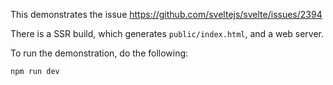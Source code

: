 This demonstrates the issue https://github.com/sveltejs/svelte/issues/2394

There is a SSR build, which generates `public/index.html`, and a web server.

To run the demonstration, do the following:

```shell
npm run dev
```